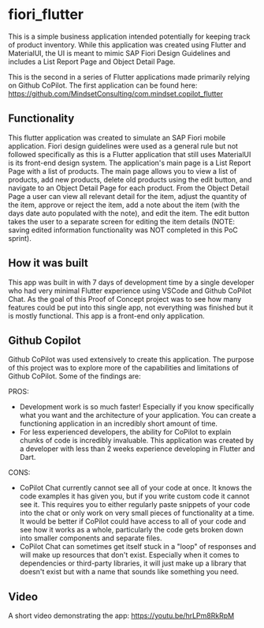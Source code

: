 # fiori_flutter

This is a simple business application intended potentially for keeping track of product inventory. While this application was created using Flutter and MaterialUI, the UI is meant to mimic SAP Fiori Design Guidelines and includes a List Report Page and Object Detail Page.

This is the second in a series of Flutter applications made primarily relying on Github CoPilot. The first application can be found here: https://github.com/MindsetConsulting/com.mindset.copilot_flutter
## Functionality

This flutter application was created to simulate an SAP Fiori mobile application. Fiori design guidelines were used as a general rule but not followed specifically as this is a Flutter application that still uses MaterialUI is its front-end design system. The application's main page is a List Report Page with a list of products. The main page allows you to view a list of products, add new products, delete old products using the edit button, and navigate to an Object Detail Page for each product. From the Object Detail Page a user can view all relevant detail for the item, adjust the quantity of the item, approve or reject the item, add a note about the item (with the days date auto populated with the note), and edit the item. The edit button takes the user to a separate screen for editing the item details (NOTE: saving edited information functionality was NOT completed in this PoC sprint).

## How it was built

This app was built in with 7 days of development time by a single developer who had very minimal Flutter experience using VSCode and Github CoPilot Chat. As the goal of this Proof of Concept project was to see how many features could be put into this single app, not everything was finished but it is mostly functional. This app is a front-end only application.

## Github Copilot

Github CoPilot was used extensively to create this application. The purpose of this project was to explore more of the capabilities and limitations of Github CoPilot. Some of the findings are:


PROS:
- Development work is so much faster! Especially if you know specifically what you want and the architecture of your application. You can create a functioning application in an incredibly short amount of time.
- For less experienced developers, the ability for CoPilot to explain chunks of code is incredibly invaluable. This application was created by a developer with less than 2 weeks experience developing in Flutter and Dart.

CONS:
- CoPilot Chat currently cannot see all of your code at once. It knows the code examples it has given you, but if you write custom code it cannot see it. This requires you to either regularly paste snippets of your code into the chat or only work on very small pieces of functionality at a time. It would be better if CoPilot could have access to all of your code and see how it works as a whole, particularly the code gets broken down into smaller components and separate files.
- CoPilot Chat can sometimes get itself stuck in a "loop" of responses and will make up resources that don't exist. Especially when it comes to dependencies or third-party libraries, it will just make up a library that doesn't exist but with a name that sounds like something you need.

## Video

A short video demonstrating the app: https://youtu.be/hrLPm8RkRpM
